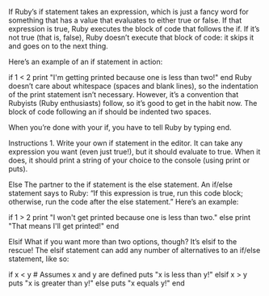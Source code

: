 If
Ruby’s if statement takes an expression, which is just a fancy word for something that has a value that evaluates to either true or false. If that expression is true, Ruby executes the block of code that follows the if. If it’s not true (that is, false), Ruby doesn’t execute that block of code: it skips it and goes on to the next thing.

Here’s an example of an if statement in action:

if 1 < 2
  print "I'm getting printed because one is less than two!"
end
Ruby doesn’t care about whitespace (spaces and blank lines), so the indentation of the print statement isn’t necessary. However, it’s a convention that Rubyists (Ruby enthusiasts) follow, so it’s good to get in the habit now. The block of code following an if should be indented two spaces.

When you’re done with your if, you have to tell Ruby by typing end.

Instructions
1.
Write your own if statement in the editor. It can take any expression you want (even just true!), but it should evaluate to true. When it does, it should print a string of your choice to the console (using print or puts).




Else
The partner to the if statement is the else statement. An if/else statement says to Ruby: “If this expression is true, run this code block; otherwise, run the code after the else statement.” Here’s an example:

if 1 > 2
  print "I won't get printed because one is less than two."
else
  print "That means I'll get printed!"
end





Elsif
What if you want more than two options, though? It’s elsif to the rescue! The elsif statement can add any number of alternatives to an if/else statement, like so:

if x < y  # Assumes x and y are defined
  puts "x is less than y!"
elsif x > y
  puts "x is greater than y!"
else
  puts "x equals y!"
end
